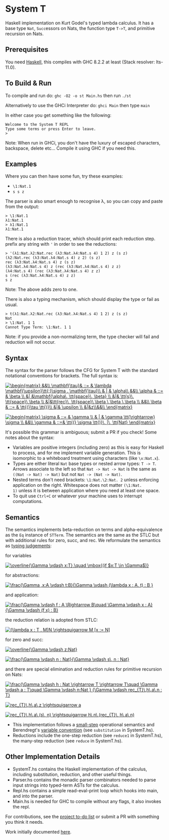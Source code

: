 # System T
Haskell implementation on Kurt Godel's typed lambda calculus. It has a base type `Nat`, `Succ`essors on Nats, the function type `T->T`, and primitive recursion on Nats.

## Prerequisites
You need [Haskell](https://www.haskell.org/), this compiles with GHC 8.2.2 at least (Stack resolver: lts-11.0).

## To Build & Run

To compile and run do:
`ghc -O2 -o st Main.hs`
then run `./st`

Alternatively to use the GHCi Interpreter do:
`ghci Main`
then type `main`

In either case you get something like the following:
```
Welcome to the System T REPL
Type some terms or press Enter to leave.
>
```

Note: When run in GHCi, you don't have the luxury of escaped characters, backspace, delete etc...
Compile it using GHC if you need this.

## Examples 
Where you can then have some fun, try these examples:
- `\1:Nat.1`
- `s s z`

The parser is also smart enough to recognise λ, so you can copy and paste from the output:
```
> \1:Nat.1
λ1:Nat.1
> λ1:Nat.1
λ1:Nat.1
```

There is also a reduction tracer, which should print each reduction step. prefix any string with `'` in order to see the reductions:
```
> '(λ1:Nat.λ2:Nat.rec (λ3:Nat.λ4:Nat.s 4) 1 2) z (s z)
(λ2:Nat.rec (λ3:Nat.λ4:Nat.s 4) z 2) (s z)
rec (λ3:Nat.λ4:Nat.s 4) z (s z)
(λ3:Nat.λ4:Nat.s 4) z (rec (λ3:Nat.λ4:Nat.s 4) z z)
(λ4:Nat.s 4) (rec (λ3:Nat.λ4:Nat.s 4) z z)
s (rec (λ3:Nat.λ4:Nat.s 4) z z)
s z
```
Note: The above adds zero to one.

There is also a typing mechanism, which should display the type or fail as usual.
```
> t(λ1:Nat.λ2:Nat.rec (λ3:Nat.λ4:Nat.s 4) 1 2) z (s z)
Nat
> \1:Nat. 1 1
Cannot Type Term: \1:Nat. 1 1
```

Note: if you provide a non-normalizing term, the type checker will fail and reduction will not occur.

## Syntax 

The syntax for the parser follows the CFG for System T with the standard notational conventions for brackets. The full syntax is:

<a href="https://www.codecogs.com/eqnedit.php?latex=\begin{matrix}&space;&&\\&space;\mathbf{\tau}&&space;::=&space;&&space;\lambda&space;\mathbf{\upsilon}\tt{:}\sigma&space;.&space;\mathbf{\tau}\\&space;&&space;|&space;&&space;\alpha\\&space;&&\\&space;\alpha&space;&&space;::=&space;&&space;\beta&space;\\&space;&|&space;&\mathbf{\alpha\,&space;\tt{space}\,&space;\beta}&space;\\&space;&|&&space;\tt{s}\,&space;\tt{space}\,\beta&space;\\&space;&|&\tt{rec}\,&space;\tt{space}\,\beta&space;\,\beta&space;\,\beta&space;\\&space;&&\\&space;\beta&space;&&space;::=&space;&&space;\tt{(}\tau&space;\tt{)}\\&space;&|&&space;\upsilon&space;\\&space;&|&z\\&&\\&space;\end{matrix}" target="_blank"><img src="https://latex.codecogs.com/gif.latex?\begin{matrix}&space;&&\\&space;\mathbf{\tau}&&space;::=&space;&&space;\lambda&space;\mathbf{\upsilon}\tt{:}\sigma&space;.&space;\mathbf{\tau}\\&space;&&space;|&space;&&space;\alpha\\&space;&&\\&space;\alpha&space;&&space;::=&space;&&space;\beta&space;\\&space;&|&space;&\mathbf{\alpha\,&space;\tt{space}\,&space;\beta}&space;\\&space;&|&&space;\tt{s}\,&space;\tt{space}\,\beta&space;\\&space;&|&\tt{rec}\,&space;\tt{space}\,\beta&space;\,\beta&space;\,\beta&space;\\&space;&&\\&space;\beta&space;&&space;::=&space;&&space;\tt{(}\tau&space;\tt{)}\\&space;&|&&space;\upsilon&space;\\&space;&|&z\\&&\\&space;\end{matrix}" title="\begin{matrix} &&\\ \mathbf{\tau}& ::= & \lambda \mathbf{\upsilon}\tt{:}\sigma . \mathbf{\tau}\\ & | & \alpha\\ &&\\ \alpha & ::= & \beta \\ &| &\mathbf{\alpha\, \tt{space}\, \beta} \\ &|& \tt{s}\, \tt{space}\,\beta \\ &|&\tt{rec}\, \tt{space}\,\beta \,\beta \,\beta \\ &&\\ \beta & ::= & \tt{(}\tau \tt{)}\\ &|& \upsilon \\ &|&z\\&&\\ \end{matrix}" /></a>

<a href="https://www.codecogs.com/eqnedit.php?latex=\begin{matrix}&space;\sigma&space;&&space;::=&space;&&space;\gamma&space;\\&space;&&space;|&space;&&space;\gamma&space;\tt{\rightarrow}&space;\sigma&space;\\&space;&&\\&space;\gamma&space;&&space;::=&&space;\tt{(}&space;\sigma&space;\tt{)}\,&space;|\,&space;\tt{Nat}&space;\end{matrix}" target="_blank"><img src="https://latex.codecogs.com/gif.latex?\begin{matrix}&space;\sigma&space;&&space;::=&space;&&space;\gamma&space;\\&space;&&space;|&space;&&space;\gamma&space;\tt{\rightarrow}&space;\sigma&space;\\&space;&&\\&space;\gamma&space;&&space;::=&&space;\tt{(}&space;\sigma&space;\tt{)}\,&space;|\,&space;\tt{Nat}&space;\end{matrix}" title="\begin{matrix} \sigma & ::= & \gamma \\ & | & \gamma \tt{\rightarrow} \sigma \\ &&\\ \gamma & ::=& \tt{(} \sigma \tt{)}\, |\, \tt{Nat} \end{matrix}" /></a>

It's possible this grammar is ambiguous; submit a PR if you check! Some notes about the syntax:

- Variables are positive integers (including zero) as this is easy for Haskell to process, and for me implement variable generation. This is isomorphic to a whiteboard treatment using characters (like `\x:Nat.x`).
- Types are either literal `Nat` base types or nested arrow types: `T -> T`. Arrows associate to the left so that `Nat -> Nat -> Nat` is the same as `((Nat -> Nat) -> Nat)` but not `Nat -> (Nat -> Nat)`.
- Nested terms don't need brackets: `\1:Nat.\2:Nat. 2` unless enforcing application on the right. Whitespace does not matter `(\1:Nat.          1)` unless it is between application where you need at least one space.
- To quit use `Ctrl+C` or whatever your machine uses to interrupt computations.

## Semantics

The semantics implements beta-reduction on terms and alpha-equivalence as the `Eq` instance of `STTerm`. The semantics are the same as the STLC but with additional rules for zero, succ, and rec. We reformulate the semantics as [typing judgements](https://existentialtype.wordpress.com/2011/03/27/the-holy-trinity/):

for variables

<a href="https://www.codecogs.com/eqnedit.php?latex=\overline{\Gamma&space;\vdash&space;x:T},\quad&space;\mbox{(if&space;$x:T&space;\in&space;\Gamma$)}" target="_blank"><img src="https://latex.codecogs.com/gif.latex?\overline{\Gamma&space;\vdash&space;x:T},\quad&space;\mbox{(if&space;$x:T&space;\in&space;\Gamma$)}" title="\overline{\Gamma \vdash x:T},\quad \mbox{(if $x:T \in \Gamma$)}" /></a>

for abstractions:

<a href="https://www.codecogs.com/eqnedit.php?latex=\frac{\Gamma&space;,x:A&space;\vdash&space;t:B}{\Gamma&space;\vdash&space;(\lambda&space;x&space;:&space;A.&space;t)&space;:&space;B&space;}" target="_blank"><img src="https://latex.codecogs.com/gif.latex?\frac{\Gamma&space;,x:A&space;\vdash&space;t:B}{\Gamma&space;\vdash&space;(\lambda&space;x&space;:&space;A.&space;t)&space;:&space;B&space;}" title="\frac{\Gamma ,x:A \vdash t:B}{\Gamma \vdash (\lambda x : A. t) : B }" /></a>

and application:

<a href="https://www.codecogs.com/eqnedit.php?latex=\frac{\Gamma&space;\vdash&space;f&space;:&space;A&space;\Rightarrow&space;B\quad&space;\Gamma&space;\vdash&space;x&space;:&space;A}{\Gamma&space;\vdash&space;(f&space;x)&space;:&space;B}" target="_blank"><img src="https://latex.codecogs.com/gif.latex?\frac{\Gamma&space;\vdash&space;f&space;:&space;A&space;\Rightarrow&space;B\quad&space;\Gamma&space;\vdash&space;x&space;:&space;A}{\Gamma&space;\vdash&space;(f&space;x)&space;:&space;B}" title="\frac{\Gamma \vdash f : A \Rightarrow B\quad \Gamma \vdash x : A}{\Gamma \vdash (f x) : B}" /></a>

the reduction relation is adopted from STLC:

<a href="https://www.codecogs.com/eqnedit.php?latex=(\lambda&space;x&space;:&space;T&space;.&space;M)N&space;\rightsquigarrow&space;M&space;[x&space;:=&space;N]" target="_blank"><img src="https://latex.codecogs.com/gif.latex?(\lambda&space;x&space;:&space;T&space;.&space;M)N&space;\rightsquigarrow&space;M&space;[x&space;:=&space;N]" title="(\lambda x : T . M)N \rightsquigarrow M [x := N]" /></a>

for zero and succ:

<a href="https://www.codecogs.com/eqnedit.php?latex=\overline{\Gamma&space;\vdash&space;z:Nat}" target="_blank"><img src="https://latex.codecogs.com/gif.latex?\overline{\Gamma&space;\vdash&space;z:Nat}" title="\overline{\Gamma \vdash z:Nat}" /></a>

<a href="https://www.codecogs.com/eqnedit.php?latex=\frac{\Gamma&space;\vdash&space;n&space;:&space;Nat}{\Gamma&space;\vdash&space;s\,&space;n&space;:&space;Nat}" target="_blank"><img src="https://latex.codecogs.com/gif.latex?\frac{\Gamma&space;\vdash&space;n&space;:&space;Nat}{\Gamma&space;\vdash&space;s\,&space;n&space;:&space;Nat}" title="\frac{\Gamma \vdash n : Nat}{\Gamma \vdash s\, n : Nat}" /></a>

and there are special elimination and reduction rules for primitive recursion on Nats:

<a href="https://www.codecogs.com/eqnedit.php?latex=\frac{\Gamma&space;\vdash&space;h&space;:&space;Nat&space;\rightarrow&space;T&space;\rightarrow&space;T\quad&space;\Gamma&space;\vdash&space;a&space;:&space;T\quad&space;\Gamma&space;\vdash&space;n:Nat&space;}&space;{\Gamma&space;\vdash&space;rec_{T}\,h\,a\,n&space;:&space;T}" target="_blank"><img src="https://latex.codecogs.com/gif.latex?\frac{\Gamma&space;\vdash&space;h&space;:&space;Nat&space;\rightarrow&space;T&space;\rightarrow&space;T\quad&space;\Gamma&space;\vdash&space;a&space;:&space;T\quad&space;\Gamma&space;\vdash&space;n:Nat&space;}&space;{\Gamma&space;\vdash&space;rec_{T}\,h\,a\,n&space;:&space;T}" title="\frac{\Gamma \vdash h : Nat \rightarrow T \rightarrow T\quad \Gamma \vdash a : T\quad \Gamma \vdash n:Nat } {\Gamma \vdash rec_{T}\,h\,a\,n : T}" /></a>

<a href="https://www.codecogs.com/eqnedit.php?latex=rec_{T}\,h\,a\,z&space;\rightsquigarrow&space;a" target="_blank"><img src="https://latex.codecogs.com/gif.latex?rec_{T}\,h\,a\,z&space;\rightsquigarrow&space;a" title="rec_{T}\,h\,a\,z \rightsquigarrow a" /></a>

<a href="https://www.codecogs.com/eqnedit.php?latex=rec_{T}\,h\,a\,(s\,&space;n)&space;\rightsquigarrow&space;h\,n\,(rec_{T}\,&space;h\,a\,n)" target="_blank"><img src="https://latex.codecogs.com/gif.latex?rec_{T}\,h\,a\,(s\,&space;n)&space;\rightsquigarrow&space;h\,n\,(rec_{T}\,&space;h\,a\,n)" title="rec_{T}\,h\,a\,(s\, n) \rightsquigarrow h\,n\,(rec_{T}\, h\,a\,n)" /></a>

- This implementation follows a [small-step](https://cs.stackexchange.com/questions/43294/difference-between-small-and-big-step-operational-semantics) operational semantics and Berendregt's [variable convention](https://cs.stackexchange.com/questions/69323/barendregts-variable-convention-what-does-it-mean) (see `substitution` in SystemT.hs). 
- Reductions include the one-step reduction (see `reduce1` in SystemT.hs), the many-step reduction (see `reduce` in SystemT.hs). 

## Other Implementation Details
- SystemT.hs contains the Haskell implementation of the calculus, including substitution, reduction, and other useful things.
- Parser.hs contains the monadic parser combinators needed to parse input strings into typed-term ASTs for the calculus.
- Repl.hs contains a simple read-eval-print loop which hooks into main, and into the parser.
- Main.hs is needed for GHC to compile without any flags, it also invokes the repl.

For contributions, see the [project to-do list](https://github.com/lukeg101/lplzoo/projects/3) or submit a PR with something you think it needs.

Work initially documented [here](https://gist.github.com/lukeg101/17d0a70f6ffd61978bdbe97436509571).


